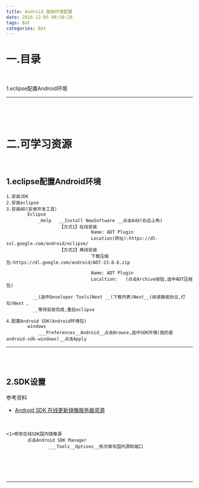 ```yaml
---
title: Android_基础环境配置
date: 2016-12-05 08:50:28
tags: Bat
categories: Bat
---
```


一.目录
=====================
<br>


1.eclipse配置Android环境


---

<br><br><br>

二.可学习资源
===================
<br>



1.eclipse配置Android环境
--------------------------
```
1.安装JDK
2.安装eclipse
3.安装AD(安卓开发工具）
        Eclipse
            _Help   __Install NewSoftware __点击Add(右边上角) 
                    【方式1】在线安装
                                Name: ADT Plugin
                                Location(网址):https://dl-ssl.google.com/android/eclipse/
                    【方式2】离线安装
                                下载压缩包:https://dl.google.com/android/ADT-23.0.6.zip

                                Name: ADT Plugin
                                Localtion:   (点击Archive按钮,选中ADT压缩包)

          __(选中Developer Tools)Next __(下载列表)Next__(阅读接收协议,打勾)Next 、
          __等待安装完成,重启eclipse

4.配置Android SDK(Android环境包)
        windows
            ___Preferences__Android__点击Browse,选中SDK环境(我的是android-sdk-windows)__点击Apply
```
---
<br><br>



2.SDK设置
----------------------------

参考资料
+ [Android SDK 在线更新镜像服务器资源 ](http://ask.android-studio.org/?/article/34)
<br>

```
<1>修改在线SDK国内镜像源
        点击Android SDK Manager
                ___Tools__Options__依次填写国内源和端口




```
<br>

---
<br><br>